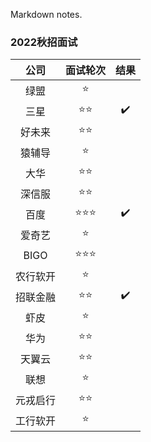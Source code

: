 Markdown notes.

### 2022秋招面试

|   公司   |      面试轮次      |        结果        |
| :------: | :----------------: | :----------------: |
|   绿盟   |       :star:       |                    |
|   三星   |    :star::star:    | :heavy_check_mark: |
|  好未来  |    :star::star:    |                    |
|  猿辅导  |       :star:       |                    |
|   大华   |    :star::star:    |                    |
|  深信服  |    :star::star:    |                    |
|   百度   | :star::star::star: | :heavy_check_mark: |
|  爱奇艺  |       :star:       |                    |
|   BIGO   | :star::star::star: |                    |
| 农行软开 |       :star:       |                    |
| 招联金融 |    :star::star:    | :heavy_check_mark: |
|   虾皮   |       :star:       |                    |
|   华为   |    :star::star:    |                    |
|  天翼云  |    :star::star:    |                    |
|   联想   |       :star:       |                    |
| 元戎启行 |    :star::star:    |                    |
| 工行软开 |       :star:       |                    |

